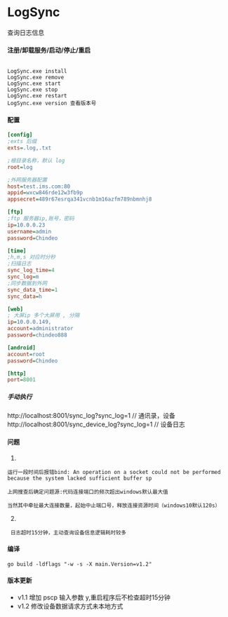 # LogSync
查询日志信息

#### 注册/卸载服务/启动/停止/重启

```shell script

LogSync.exe install 
LogSync.exe remove 
LogSync.exe start
LogSync.exe stop
LogSync.exe restart
LogSync.exe version 查看版本号

```

#### 配置

```ini
[config]
;exts 后缀
exts=.log,.txt

;根目录名称，默认 log
root=log

;外网服务器配置
host=test.ims.com:80
appid=wxcw846rde12w3fb9p
appsecret=489r67esrqa341vcnb1m16azfm789nbmnhj8

[ftp]
;ftp 服务器ip,账号，密码
ip=10.0.0.23
username=admin
password=Chindeo

[time]
;h,m,s 对应时分秒
;扫描日志
sync_log_time=4
sync_log=m
;同步数据到外网
sync_data_time=1
sync_data=h

[web]
; 大屏ip 多个大屏用 , 分隔
ip=10.0.0.149,
account=administrator
password=chindeo888

[android]
account=root
password=Chindeo

[http]
port=8001

```

##### 手动执行
http://localhost:8001/sync_log?sync_log=1 // 通讯录，设备
http://localhost:8001/sync_device_log?sync_log=1 // 设备日志

#### 问题
1.
```text
运行一段时间后报错bind: An operation on a socket could not be performed because the system lacked sufficient buffer sp

上网搜查后确定问题源:代码连接端口的频次超出windows默认最大值

当然其中牵扯最大连接数量，起始中止端口号，释放连接资源时间（windows10默认120s）
```

2.
```text
 日志超时15分钟，主动查询设备信息逻辑耗时较多
```

#### 编译
```shell script
go build -ldflags "-w -s -X main.Version=v1.2"
```

#### 版本更新
- v1.1 增加 pscp 输入参数 y,重启程序后不检查超时15分钟
- v1.2 修改设备数据请求方式未本地方式
